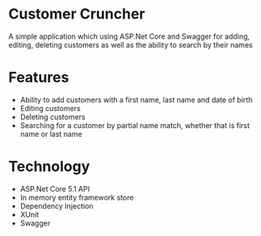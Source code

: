 # Customer Cruncher
A simple application which using ASP.Net Core and Swagger for adding, editing, deleting customers as well as the ability to search by their names

# Features
- Ability to add customers with a first name, last name and date of birth
- Editing customers
- Deleting customers
- Searching for a customer by partial name match, whether that is first name or last name

# Technology
- ASP.Net Core 5.1 API
- In memory entity framework store
- Dependency Injection
- XUnit
- Swagger
